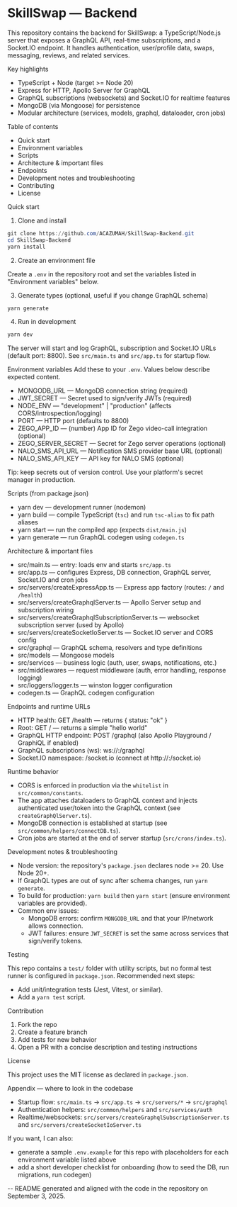# SkillSwap — Backend

This repository contains the backend for SkillSwap: a TypeScript/Node.js server that exposes a GraphQL API, real-time subscriptions, and a Socket.IO endpoint. It handles authentication, user/profile data, swaps, messaging, reviews, and related services.

Key highlights
- TypeScript + Node (target >= Node 20)
- Express for HTTP, Apollo Server for GraphQL
- GraphQL subscriptions (websockets) and Socket.IO for realtime features
- MongoDB (via Mongoose) for persistence
- Modular architecture (services, models, graphql, dataloader, cron jobs)

Table of contents
- Quick start
- Environment variables
- Scripts
- Architecture & important files
- Endpoints
- Development notes and troubleshooting
- Contributing
- License

Quick start

1) Clone and install

```powershell
git clone https://github.com/ACAZUMAH/SkillSwap-Backend.git
cd SkillSwap-Backend
yarn install
```

2) Create an environment file

Create a `.env` in the repository root and set the variables listed in "Environment variables" below.

3) Generate types (optional, useful if you change GraphQL schema)

```powershell
yarn generate
```

4) Run in development

```powershell
yarn dev
```

The server will start and log GraphQL, subscription and Socket.IO URLs (default port: 8800). See `src/main.ts` and `src/app.ts` for startup flow.

Environment variables
Add these to your `.env`. Values below describe expected content.

- MONGODB_URL — MongoDB connection string (required)
- JWT_SECRET — Secret used to sign/verify JWTs (required)
- NODE_ENV — "development" | "production" (affects CORS/introspection/logging)
- PORT — HTTP port (defaults to 8800)
- ZEGO_APP_ID — (number) App ID for Zego video-call integration (optional)
- ZEGO_SERVER_SECRET — Secret for Zego server operations (optional)
- NALO_SMS_API_URL — Notification SMS provider base URL (optional)
- NALO_SMS_API_KEY — API key for NALO SMS (optional)

Tip: keep secrets out of version control. Use your platform's secret manager in production.

Scripts (from package.json)

- yarn dev — development runner (nodemon)
- yarn build — compile TypeScript (`tsc`) and run `tsc-alias` to fix path aliases
- yarn start — run the compiled app (expects `dist/main.js`)
- yarn generate — run GraphQL codegen using `codegen.ts`

Architecture & important files

- src/main.ts — entry: loads env and starts `src/app.ts`
- src/app.ts — configures Express, DB connection, GraphQL server, Socket.IO and cron jobs
- src/servers/createExpressApp.ts — Express app factory (routes: `/` and `/health`)
- src/servers/createGraphqlServer.ts — Apollo Server setup and subscription wiring
- src/servers/createGraphqlSubscriptionServer.ts — websocket subscription server (used by Apollo)
- src/servers/createSocketIoServer.ts — Socket.IO server and CORS config
- src/graphql — GraphQL schema, resolvers and type definitions
- src/models — Mongoose models
- src/services — business logic (auth, user, swaps, notifications, etc.)
- src/middlewares — request middleware (auth, error handling, response logging)
- src/loggers/logger.ts — winston logger configuration
- codegen.ts — GraphQL codegen configuration

Endpoints and runtime URLs

- HTTP health: GET /health — returns { status: "ok" }
- Root: GET / — returns a simple "hello world"
- GraphQL HTTP endpoint: POST /graphql (also Apollo Playground / GraphiQL if enabled)
- GraphQL subscriptions (ws): ws://<host>:<port>/graphql
- Socket.IO namespace: /socket.io (connect at http://<host>:<port>/socket.io)

Runtime behavior

- CORS is enforced in production via the `whitelist` in `src/common/constants`.
- The app attaches dataloaders to GraphQL context and injects authenticated user/token into the GraphQL context (see `createGraphQlServer.ts`).
- MongoDB connection is established at startup (see `src/common/helpers/connectDB.ts`).
- Cron jobs are started at the end of server startup (`src/crons/index.ts`).

Development notes & troubleshooting

- Node version: the repository's `package.json` declares node >= 20. Use Node 20+.
- If GraphQL types are out of sync after schema changes, run `yarn generate`.
- To build for production: `yarn build` then `yarn start` (ensure environment variables are provided).
- Common env issues:
   - MongoDB errors: confirm `MONGODB_URL` and that your IP/network allows connection.
   - JWT failures: ensure `JWT_SECRET` is set the same across services that sign/verify tokens.

Testing

This repo contains a `test/` folder with utility scripts, but no formal test runner is configured in `package.json`. Recommended next steps:

- Add unit/integration tests (Jest, Vitest, or similar).
- Add a `yarn test` script.

Contribution

1. Fork the repo
2. Create a feature branch
3. Add tests for new behavior
4. Open a PR with a concise description and testing instructions

License

This project uses the MIT license as declared in `package.json`.

Appendix — where to look in the codebase

- Startup flow: `src/main.ts` -> `src/app.ts` -> `src/servers/*` -> `src/graphql`
- Authentication helpers: `src/common/helpers` and `src/services/auth`
- Realtime/websockets: `src/servers/createGraphqlSubscriptionServer.ts` and `src/servers/createSocketIoServer.ts`

If you want, I can also:
- generate a sample `.env.example` for this repo with placeholders for each environment variable listed above
- add a short developer checklist for onboarding (how to seed the DB, run migrations, run codegen)

--
README generated and aligned with the code in the repository on September 3, 2025.
